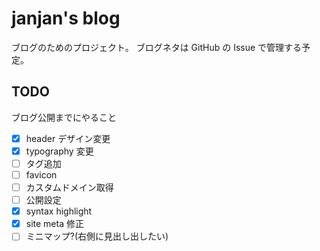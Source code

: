 # janjan's blog

ブログのためのプロジェクト。
ブログネタは GitHub の Issue で管理する予定。

## TODO

ブログ公開までにやること

- [x] header デザイン変更
- [x] typography 変更
- [ ] タグ追加
- [ ] favicon
- [ ] カスタムドメイン取得
- [ ] 公開設定
- [x] syntax highlight
- [x] site meta 修正
- [ ] ミニマップ?(右側に見出し出したい)
